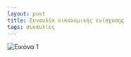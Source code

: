 ```yaml
---
layout: post
title: Συναυλία οικονομικής ενίσχυσης
tags: συναυλίες
---
```


![Εικόνα 1](https://chief.github.io/public/images/lives/12-10-2013.jpg)
